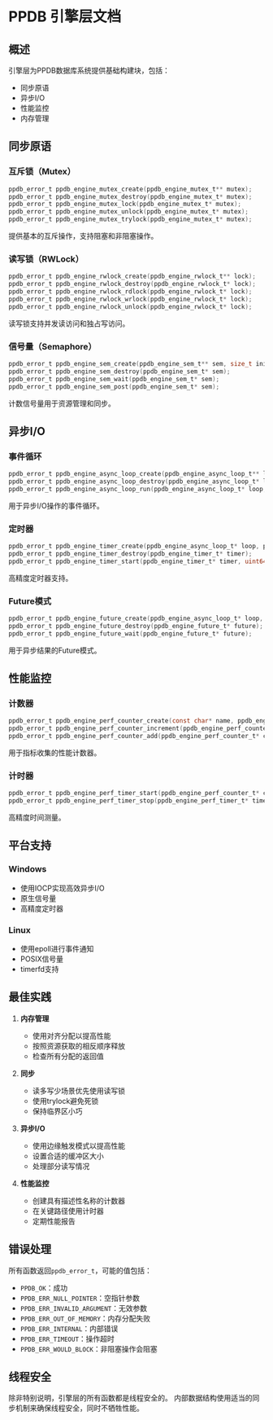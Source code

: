 # PPDB 引擎层文档

## 概述

引擎层为PPDB数据库系统提供基础构建块，包括：

- 同步原语
- 异步I/O
- 性能监控
- 内存管理

## 同步原语

### 互斥锁（Mutex）

```c
ppdb_error_t ppdb_engine_mutex_create(ppdb_engine_mutex_t** mutex);
ppdb_error_t ppdb_engine_mutex_destroy(ppdb_engine_mutex_t* mutex);
ppdb_error_t ppdb_engine_mutex_lock(ppdb_engine_mutex_t* mutex);
ppdb_error_t ppdb_engine_mutex_unlock(ppdb_engine_mutex_t* mutex);
ppdb_error_t ppdb_engine_mutex_trylock(ppdb_engine_mutex_t* mutex);
```

提供基本的互斥操作，支持阻塞和非阻塞操作。

### 读写锁（RWLock）

```c
ppdb_error_t ppdb_engine_rwlock_create(ppdb_engine_rwlock_t** lock);
ppdb_error_t ppdb_engine_rwlock_destroy(ppdb_engine_rwlock_t* lock);
ppdb_error_t ppdb_engine_rwlock_rdlock(ppdb_engine_rwlock_t* lock);
ppdb_error_t ppdb_engine_rwlock_wrlock(ppdb_engine_rwlock_t* lock);
ppdb_error_t ppdb_engine_rwlock_unlock(ppdb_engine_rwlock_t* lock);
```

读写锁支持并发读访问和独占写访问。

### 信号量（Semaphore）

```c
ppdb_error_t ppdb_engine_sem_create(ppdb_engine_sem_t** sem, size_t initial_value);
ppdb_error_t ppdb_engine_sem_destroy(ppdb_engine_sem_t* sem);
ppdb_error_t ppdb_engine_sem_wait(ppdb_engine_sem_t* sem);
ppdb_error_t ppdb_engine_sem_post(ppdb_engine_sem_t* sem);
```

计数信号量用于资源管理和同步。

## 异步I/O

### 事件循环

```c
ppdb_error_t ppdb_engine_async_loop_create(ppdb_engine_async_loop_t** loop);
ppdb_error_t ppdb_engine_async_loop_destroy(ppdb_engine_async_loop_t* loop);
ppdb_error_t ppdb_engine_async_loop_run(ppdb_engine_async_loop_t* loop, int timeout_ms);
```

用于异步I/O操作的事件循环。

### 定时器

```c
ppdb_error_t ppdb_engine_timer_create(ppdb_engine_async_loop_t* loop, ppdb_engine_timer_t** timer);
ppdb_error_t ppdb_engine_timer_destroy(ppdb_engine_timer_t* timer);
ppdb_error_t ppdb_engine_timer_start(ppdb_engine_timer_t* timer, uint64_t timeout_ms, bool repeat);
```

高精度定时器支持。

### Future模式

```c
ppdb_error_t ppdb_engine_future_create(ppdb_engine_async_loop_t* loop, ppdb_engine_future_t** future);
ppdb_error_t ppdb_engine_future_destroy(ppdb_engine_future_t* future);
ppdb_error_t ppdb_engine_future_wait(ppdb_engine_future_t* future);
```

用于异步结果的Future模式。

## 性能监控

### 计数器

```c
ppdb_error_t ppdb_engine_perf_counter_create(const char* name, ppdb_engine_perf_counter_t** counter);
ppdb_error_t ppdb_engine_perf_counter_increment(ppdb_engine_perf_counter_t* counter);
ppdb_error_t ppdb_engine_perf_counter_add(ppdb_engine_perf_counter_t* counter, size_t value);
```

用于指标收集的性能计数器。

### 计时器

```c
ppdb_error_t ppdb_engine_perf_timer_start(ppdb_engine_perf_counter_t* counter, ppdb_engine_perf_timer_t** timer);
ppdb_error_t ppdb_engine_perf_timer_stop(ppdb_engine_perf_timer_t* timer);
```

高精度时间测量。

## 平台支持

### Windows

- 使用IOCP实现高效异步I/O
- 原生信号量
- 高精度定时器

### Linux

- 使用epoll进行事件通知
- POSIX信号量
- timerfd支持

## 最佳实践

1. **内存管理**
   - 使用对齐分配以提高性能
   - 按照资源获取的相反顺序释放
   - 检查所有分配的返回值

2. **同步**
   - 读多写少场景优先使用读写锁
   - 使用trylock避免死锁
   - 保持临界区小巧

3. **异步I/O**
   - 使用边缘触发模式以提高性能
   - 设置合适的缓冲区大小
   - 处理部分读写情况

4. **性能监控**
   - 创建具有描述性名称的计数器
   - 在关键路径使用计时器
   - 定期性能报告

## 错误处理

所有函数返回`ppdb_error_t`，可能的值包括：

- `PPDB_OK`：成功
- `PPDB_ERR_NULL_POINTER`：空指针参数
- `PPDB_ERR_INVALID_ARGUMENT`：无效参数
- `PPDB_ERR_OUT_OF_MEMORY`：内存分配失败
- `PPDB_ERR_INTERNAL`：内部错误
- `PPDB_ERR_TIMEOUT`：操作超时
- `PPDB_ERR_WOULD_BLOCK`：非阻塞操作会阻塞

## 线程安全

除非特别说明，引擎层的所有函数都是线程安全的。
内部数据结构使用适当的同步机制来确保线程安全，同时不牺牲性能。

